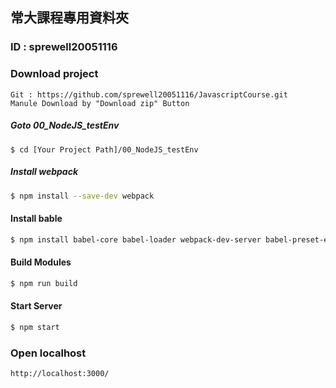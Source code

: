 ## 常大課程專用資料夾
### ID : sprewell20051116

### Download project
```
Git : https://github.com/sprewell20051116/JavascriptCourse.git
Manule Download by "Download zip" Button
```
##### Goto 00_NodeJS_testEnv
```
$ cd [Your Project Path]/00_NodeJS_testEnv
```

##### Install webpack
```sh
$ npm install --save-dev webpack
```
#### Install bable
```sh
$ npm install babel-core babel-loader webpack-dev-server babel-preset-es2015 babel-polyfill --save-dev
```
#### Build Modules
```js
$ npm run build
```
#### Start Server
```js
$ npm start
```
### Open localhost
```
http://localhost:3000/
```
